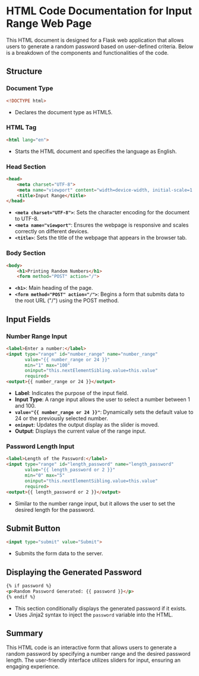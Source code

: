 
# HTML Code Documentation for Input Range Web Page

This HTML document is designed for a Flask web application that allows users to generate a random password based on user-defined criteria. Below is a breakdown of the components and functionalities of the code.

## Structure

### Document Type
```html
<!DOCTYPE html>
```
- Declares the document type as HTML5.

### HTML Tag
```html
<html lang="en">
```
- Starts the HTML document and specifies the language as English.

### Head Section
```html
<head>
    <meta charset="UTF-8">
    <meta name="viewport" content="width=device-width, initial-scale=1.0">
    <title>Input Range</title>
</head>
```
- **`<meta charset="UTF-8">`**: Sets the character encoding for the document to UTF-8.
- **`<meta name="viewport"`**: Ensures the webpage is responsive and scales correctly on different devices.
- **`<title>`**: Sets the title of the webpage that appears in the browser tab.

### Body Section
```html
<body>
    <h1>Printing Random Numbers</h1>
    <form method="POST" action="/">
```
- **`<h1>`**: Main heading of the page.
- **`<form method="POST" action="/">`**: Begins a form that submits data to the root URL ("/") using the POST method.

## Input Fields

### Number Range Input
```html
<label>Enter a number:</label>   
<input type="range" id="number_range" name="number_range"  
       value="{{ number_range or 24 }}" 
       min="1" max="100" 
       oninput="this.nextElementSibling.value=this.value" 
       required> 
<output>{{ number_range or 24 }}</output> 
```
- **Label**: Indicates the purpose of the input field.
- **Input Type**: A range input allows the user to select a number between 1 and 100.
- **`value="{{ number_range or 24 }}"`**: Dynamically sets the default value to 24 or the previously selected number.
- **`oninput`**: Updates the output display as the slider is moved.
- **Output**: Displays the current value of the range input.

### Password Length Input
```html
<label>Length of the Password:</label>
<input type="range" id="length_password" name="length_password" 
       value="{{ length_password or 2 }}" 
       min="0" max="5" 
       oninput="this.nextElementSibling.value=this.value" 
       required>
<output>{{ length_password or 2 }}</output>
```
- Similar to the number range input, but it allows the user to set the desired length for the password.

## Submit Button
```html
<input type="submit" value="Submit">
```
- Submits the form data to the server.

## Displaying the Generated Password
```html
{% if password %}
<p>Random Password Generated: {{ password }}</p>
{% endif %}
```
- This section conditionally displays the generated password if it exists.
- Uses Jinja2 syntax to inject the `password` variable into the HTML.

## Summary
This HTML code is an interactive form that allows users to generate a random password by specifying a number range and the desired password length. The user-friendly interface utilizes sliders for input, ensuring an engaging experience.

